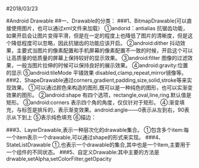 #2018/03/23

#Android Drawable
##一、Drawable的分类：
###1、BitmapDrawable(可以直接使用图片，也可以通过xml文件来加载）
	①andorid：antialias 抗锯齿功能，如果开启会让图片变得平滑，但是在一定的程度上也降低了图片的清晰度，但是这个降低程度可以忽略，因此抗锯齿的功能应该开启。
	②android:dither 抖动效果，主要式当图片的像素配置和手机屏幕的像素配置不一致的时候，开启这个可以让高质量的低质量的屏幕上保持较好的显示效果。
	③android:filter 图像的过滤效果，一般当图片拉伸的时候可以保持良好的展示效果。
	④android:gravity:位置的显示
	⑤android:tileMode 平铺效果 disabled,clamp,repeat,mirror镜像等。
###2、ShapeDrawable通过corners,gradient,padding,size,solid,stroke等来实现效果。
	①可以通过颜色来构造的图形,既可以是一种纯色的图形，也可以实渐变效果的图形。
	<shape >
	</shape>
	②android:shape 有四个选项，rectangle,oval,line,ring.默认值是矩形。
	③android:corners 表示四个角的角度，仅仅针对于矩形。
	④<gradient>:渐变填充，与<solide>标签是排斥的，表示渐变效果。android:angle——0表示从左到右，90表示从下到上
	⑤<solid>表示纯色填充
	⑥<stroke>描边：

###3、LayerDrawable<layer-list>,表示一种层次化的drawable集合。
	①包含多个item:每一个item表示一个drawable,可以通过shape的形式来实现。
###4、StateListDrawable
	①<selector>,也表示一个drawable的集合,其中也是一个Item,主要用于一个组件的不同状态。
###5、自定义Drawable:其中主要的方法是drwable,setAlpha,setColorFilter,getOpacity
